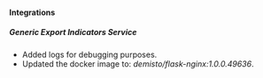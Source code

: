 
#### Integrations
##### Generic Export Indicators Service
- Added logs for debugging purposes.
- Updated the docker image to: *demisto/flask-nginx:1.0.0.49636*.
